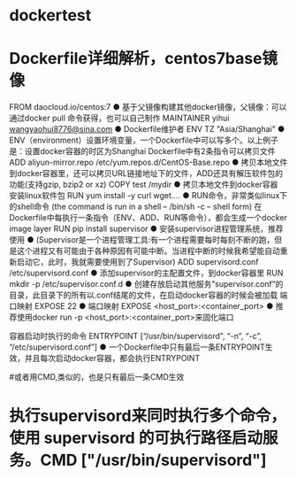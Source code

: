# dockertest
# Dockerfile详细解析，centos7base镜像
 
 FROM daocloud.io/centos:7
  ● 基于父镜像构建其他docker镜像，父镜像：可以通过docker pull 命令获得，也可以自己制作
MAINTAINER yihui <wangyaohui8776@sina.com>
  ● Dockerfile维护者
ENV TZ "Asia/Shanghai"
  ● ENV（environment）设置环境变量，一个Dockerfile中可以写多个。以上例子是：设置docker容器的时区为Shanghai
Dockerfile中有2条指令可以拷贝文件
ADD aliyun-mirror.repo /etc/yum.repos.d/CentOS-Base.repo
  ● 拷贝本地文件到docker容器里，还可以拷贝URL链接地址下的文件，ADD还具有解压软件包的功能(支持gzip, bzip2 or xz)
COPY test /mydir
  ● 拷贝本地文件到docker容器
安装linux软件包
RUN yum install -y curl wget....
  ● RUN命令，非常类似linux下的shell命令 (the command is run in a shell – /bin/sh -c – shell form)
在Dockerfile中每执行一条指令（ENV、ADD、RUN等命令），都会生成一个docker image layer
RUN pip install supervisor
  ● 安装supervisor进程管理系统，推荐使用
  ● (Supervisor是一个进程管理工具:有一个进程需要每时每刻不断的跑，但是这个进程又有可能由于各种原因有可能中断。当进程中断的时候我希望能自动重新启动它，此时，我就需要使用到了Supervisor)
ADD supervisord.conf /etc/supervisord.conf
  ● 添加supervisor的主配置文件，到docker容器里
RUN mkdir -p /etc/supervisor.conf.d
  ● 创建存放启动其他服务”supervisor.conf”的目录，此目录下的所有以.conf结尾的文件，在启动docker容器的时候会被加载
端口映射
EXPOSE 22
  ● 端口映射 EXPOSE <host_port>:<container_port>
  ● 推荐使用docker run -p <host_port>:<container_port>来固化端口

容器启动时执行的命令
ENTRYPOINT [“/usr/bin/supervisord”, “-n”, “-c”, “/etc/supervisord.conf”]
  ● 一个Dockerfile中只有最后一条ENTRYPOINT生效，并且每次启动docker容器，都会执行ENTRYPOINT

#或者用CMD,类似的，也是只有最后一条CMD生效
# 执行supervisord来同时执行多个命令，使用 supervisord 的可执行路径启动服务。CMD ["/usr/bin/supervisord"]
